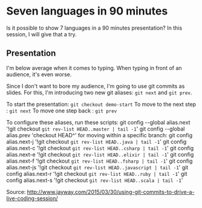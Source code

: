 # Seven languages in 90 minutes

Is it possible to show 7 languages in a 90 minutes presentation? In this session, I will give that a try.

## Presentation
I'm below average when it comes to typing. When typing in front of an audience, it's even worse.

Since I don't want to bore my audience, I'm going to use git commits as slides. For this, I'm introducing two new git aliases:
`git next` and `git prev`.

To start the presentation: `git checkout demo-start`
To move to the next step : `git next`
To move one step back    : `git prev`

To configure these aliases, run these scripts:
git config --global alias.next '!git checkout `git rev-list HEAD..master | tail -1`'
git config --global alias.prev 'checkout HEAD^'
for moving within a specific branch:
git config alias.next-j  '!git checkout `git rev-list HEAD..java | tail -1`'
git config alias.next-c  '!git checkout `git rev-list HEAD..csharp | tail -1`'
git config alias.next-e  '!git checkout `git rev-list HEAD..elixir | tail -1`'
git config alias.next-f  '!git checkout `git rev-list HEAD..fsharp | tail -1`'
git config alias.next-js '!git checkout `git rev-list HEAD..javascript | tail -1`'
git config alias.next-r  '!git checkout `git rev-list HEAD..ruby | tail -1`'
git config alias.next-s  '!git checkout `git rev-list HEAD..scala | tail -1`'



Source: http://www.jayway.com/2015/03/30/using-git-commits-to-drive-a-live-coding-session/
